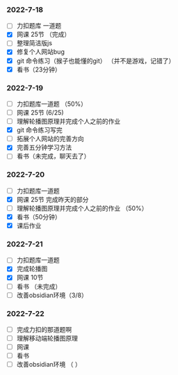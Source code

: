 ### 2022-7-18  
- [ ] 力扣题库 一道题  
- [x] 网课 25节 （完成）
- [ ] 整理简洁版js 
- [x] 修复个人网站bug  
- [x] git 命令练习（猴子也能懂的git） （并不是游戏，记错了）
- [x] 看书（23分钟）

### 2022-7-19 
- [ ] 力扣题库一道题  （50%）
- [ ] 网课 25节  (6/25)
- [ ] 理解轮播图原理并完成个人之前的作业 
- [x] git 命令练习写完 
- [ ] 拓展个人网站的完善方向  
- [x] 完善五分钟学习方法 
- [ ] 看书（未完成，聊天去了）

### 2022-7-20
- [ ] 力扣题库一道题 
- [x] 网课 25节  完成昨天的部分 
- [ ] 理解轮播图原理并完成个人之前的作业 （50%）
- [x] 看书（50分钟）
- [x] 课后作业

### 2022-7-21
- [ ] 力扣题库一道题  
- [x] 完成轮播图 
- [x] 网课 10节
- [ ] 看书 （未完成）
- [ ] 改善obsidian环境（3/8）

### 2022-7-22
- [ ] 完成力扣的那道题啊
- [ ] 理解移动端轮播图原理
- [ ] 网课 
- [ ] 看书
- [ ] 改善obsidian环境 （ ）
